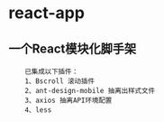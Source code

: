 # react-app

## 一个React模块化脚手架

```
    已集成以下插件：
    1、Bscroll 滚动插件
    2、ant-design-mobile 抽离出样式文件
    3、axios 抽离API环境配置
    4、less
```
